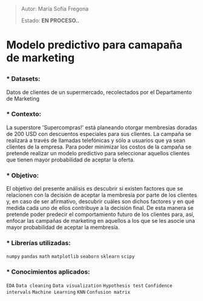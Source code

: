 > Autor: María Sofía Fregona <p>
> Estado: **EN PROCESO..**

# Modelo predictivo para camapaña de marketing <p>

### *   Datasets: <p> 
Datos de clientes de un supermercado, recolectados por el Departamento de Marketing <p>

### *   Contexto: <p>
La superstore 'Supercompras!' está planeando otorgar membresías doradas de 200 USD con descuentos 
especiales para sus clientes. La campaña se realizará a través de llamadas telefónicas y sólo a 
usuarios que ya sean clientes de la empresa. Para poder minimizar los costos de la campaña se pretende
realizar un modelo predictivo para seleccionar aquellos clientes que tienen mayor probabilidad de aceptar la oferta. <p>

### *   Objetivo: <p>
El objetivo del presente análisis es descubrir si existen factores que se relacionen con la decisión de 
aceptar la membresía por parte de los clientes y, en caso de ser afirmativo, descubrir cuáles son dichos 
factores y en qué medida cada uno de ellos contribuye a la decisión final. De esta manera se pretende 
poder predecir el comportamiento futuro de los clientes para, así, enfocar las campañas de marketing en 
aquellos a los que se les asocie una mayor probabilidad de aceptar la membresía. <p>

### *   Librerías utilizadas: <p>
`numpy` `pandas` `math` `matplotlib` `seaborn` `sklearn` `scipy`

### *   Conocimientos aplicados: <p>
`EDA` `Data cleaning` `Data visualization` `Hypothesis test` `Confidence intervals` `Machine Learning` `KNN` `Confusion matrix`
